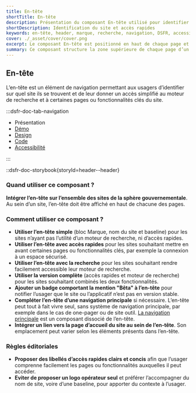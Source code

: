 ```yaml
---
title: En-tête
shortTitle: En-tête
description: Présentation du composant En-tête utilisé pour identifier le site consulté et donner accès à des fonctionnalités clés comme la recherche ou la connexion.
shortDescription: Identification du site et accès rapides
keywords: en-tête, header, marque, recherche, navigation, DSFR, accessibilité, interface
cover: ./_asset/cover/cover.png
excerpt: Le composant En-tête est positionné en haut de chaque page et permet à l’usager de savoir sur quel site il se trouve, tout en facilitant l’accès aux fonctions principales comme la recherche ou la connexion.
summary: Ce composant structure la zone supérieure de chaque page d’un site public. Il intègre les éléments d’identité visuelle de l’État, les éventuels accès rapides à des fonctions essentielles, et le moteur de recherche. Non personnalisable, l’en-tête garantit cohérence, lisibilité et conformité avec la charte de l’État, en version desktop comme mobile. Il peut être enrichi ou simplifié selon les besoins du site.
---
```


## En-tête

L’en-tête est un élément de navigation permettant aux usagers d’identifier sur quel site ils se trouvent et de leur donner un accès simplifié au moteur de recherche et à certaines pages ou fonctionnalités clés du site.

:::dsfr-doc-tab-navigation

- Présentation
- [Démo](demo/index.md)
- [Design](design/index.md)
- [Code](code/index.md)
- [Accessibilité](accessibility/index.md)

:::

::dsfr-doc-storybook{storyId=header--header}

### Quand utiliser ce composant ?

**Intégrer l’en-tête sur l’ensemble des sites de la sphère gouvernementale**. Au sein d’un site, l’en-tête doit être affiché en haut de chacune des pages.

### Comment utiliser ce composant ?

- **Utiliser l’en-tête simple** (bloc Marque, nom du site et baseline) pour les sites n’ayant pas l’utilité d’un moteur de recherche, ni d’accès rapides.
- **Utiliser l’en-tête avec accès rapides** pour les sites souhaitant mettre en avant certaines pages ou fonctionnalités clés, par exemple la connexion à un espace sécurisé.
- **Utiliser l’en-tête avec la recherche** pour les sites souhaitant rendre facilement accessible leur moteur de recherche.
- **Utiliser la version complète** (accès rapides et moteur de recherche) pour les sites souhaitant combinés les deux fonctionnalités.
- **Ajouter un badge comportant la mention "Bêta" à l’en-tête** pour notifier l’usager que le site ou l’applicatif n’est pas en version stable.
- **Compléter l’en-tête d’une navigation principale** si nécessaire. L’en-tête peut tout à fait vivre seul, sans système de navigation principale, par exemple dans le cas de one-pager ou de site outil. [La navigation principale](../../../navigation/_part/doc/index.md) est un composant dissocié de l’en-tête.
- **Intégrer un lien vers la page d’accueil du site au sein de l’en-tête**. Son emplacement peut varier selon les éléments présents dans l’en-tête.

### Règles éditoriales

- **Proposer des libellés d’accès rapides clairs et concis** afin que l’usager comprenne facilement les pages ou fonctionnalités auxquelles il peut accéder.
- **Eviter de proposer un logo opérateur seul** et préférer l’accompagner du nom de site, voire d’une baseline, pour apporter du contexte à l’usager.